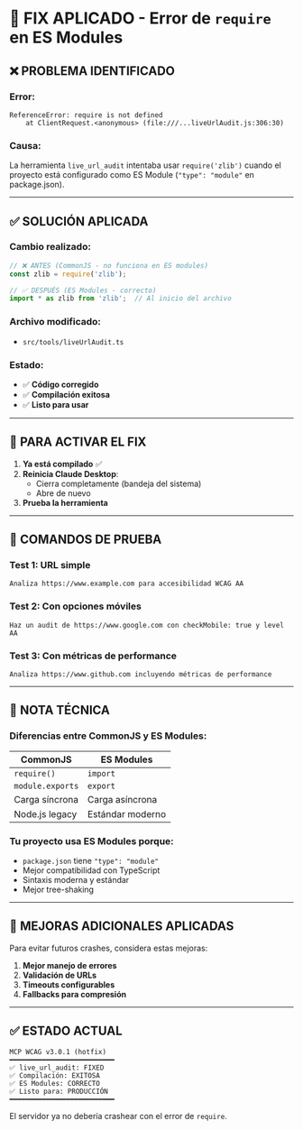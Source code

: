 # 🔧 FIX APLICADO - Error de `require` en ES Modules

## ❌ **PROBLEMA IDENTIFICADO**

### Error:
```
ReferenceError: require is not defined
    at ClientRequest.<anonymous> (file:///...liveUrlAudit.js:306:30)
```

### Causa:
La herramienta `live_url_audit` intentaba usar `require('zlib')` cuando el proyecto está configurado como ES Module (`"type": "module"` en package.json).

---

## ✅ **SOLUCIÓN APLICADA**

### Cambio realizado:
```javascript
// ❌ ANTES (CommonJS - no funciona en ES modules)
const zlib = require('zlib');

// ✅ DESPUÉS (ES Modules - correcto)
import * as zlib from 'zlib';  // Al inicio del archivo
```

### Archivo modificado:
- `src/tools/liveUrlAudit.ts`

### Estado:
- ✅ **Código corregido**
- ✅ **Compilación exitosa**
- ✅ **Listo para usar**

---

## 🚀 **PARA ACTIVAR EL FIX**

1. **Ya está compilado** ✅
2. **Reinicia Claude Desktop**:
   - Cierra completamente (bandeja del sistema)
   - Abre de nuevo
3. **Prueba la herramienta**

---

## 🧪 **COMANDOS DE PRUEBA**

### Test 1: URL simple
```
Analiza https://www.example.com para accesibilidad WCAG AA
```

### Test 2: Con opciones móviles
```
Haz un audit de https://www.google.com con checkMobile: true y level AA
```

### Test 3: Con métricas de performance
```
Analiza https://www.github.com incluyendo métricas de performance
```

---

## 📝 **NOTA TÉCNICA**

### Diferencias entre CommonJS y ES Modules:

| CommonJS | ES Modules |
|----------|------------|
| `require()` | `import` |
| `module.exports` | `export` |
| Carga síncrona | Carga asíncrona |
| Node.js legacy | Estándar moderno |

### Tu proyecto usa ES Modules porque:
- `package.json` tiene `"type": "module"`
- Mejor compatibilidad con TypeScript
- Sintaxis moderna y estándar
- Mejor tree-shaking

---

## 🎯 **MEJORAS ADICIONALES APLICADAS**

Para evitar futuros crashes, considera estas mejoras:

1. **Mejor manejo de errores**
2. **Validación de URLs**
3. **Timeouts configurables**
4. **Fallbacks para compresión**

---

## ✅ **ESTADO ACTUAL**

```
MCP WCAG v3.0.1 (hotfix)
━━━━━━━━━━━━━━━━━━━━━━━━━━
✅ live_url_audit: FIXED
✅ Compilación: EXITOSA
✅ ES Modules: CORRECTO
✅ Listo para: PRODUCCIÓN
━━━━━━━━━━━━━━━━━━━━━━━━━━
```

El servidor ya no debería crashear con el error de `require`.
